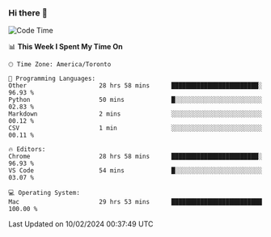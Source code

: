 ### Hi there 👋


<!--START_SECTION:waka-->
![Code Time](http://img.shields.io/badge/Code%20Time-1%2C665%20hrs%2054%20mins-blue)

📊 **This Week I Spent My Time On** 

```text
🕑︎ Time Zone: America/Toronto

💬 Programming Languages: 
Other                    28 hrs 58 mins      ████████████████████████░   96.93 % 
Python                   50 mins             █░░░░░░░░░░░░░░░░░░░░░░░░   02.83 % 
Markdown                 2 mins              ░░░░░░░░░░░░░░░░░░░░░░░░░   00.12 % 
CSV                      1 min               ░░░░░░░░░░░░░░░░░░░░░░░░░   00.11 % 

🔥 Editors: 
Chrome                   28 hrs 58 mins      ████████████████████████░   96.93 % 
VS Code                  54 mins             █░░░░░░░░░░░░░░░░░░░░░░░░   03.07 % 

💻 Operating System: 
Mac                      29 hrs 53 mins      █████████████████████████   100.00 % 
```


 Last Updated on 10/02/2024 00:37:49 UTC
<!--END_SECTION:waka-->

<!--
**SillyPasty/SillyPasty** is a ✨ _special_ ✨ repository because its `README.md` (this file) appears on your GitHub profile.

Here are some ideas to get you started:

- 🔭 I’m currently working on ...
- 🌱 I’m currently learning ...
- 👯 I’m looking to collaborate on ...
- 🤔 I’m looking for help with ...
- 💬 Ask me about ...
- 📫 How to reach me: ...
- 😄 Pronouns: ...
- ⚡ Fun fact: ...
-->



